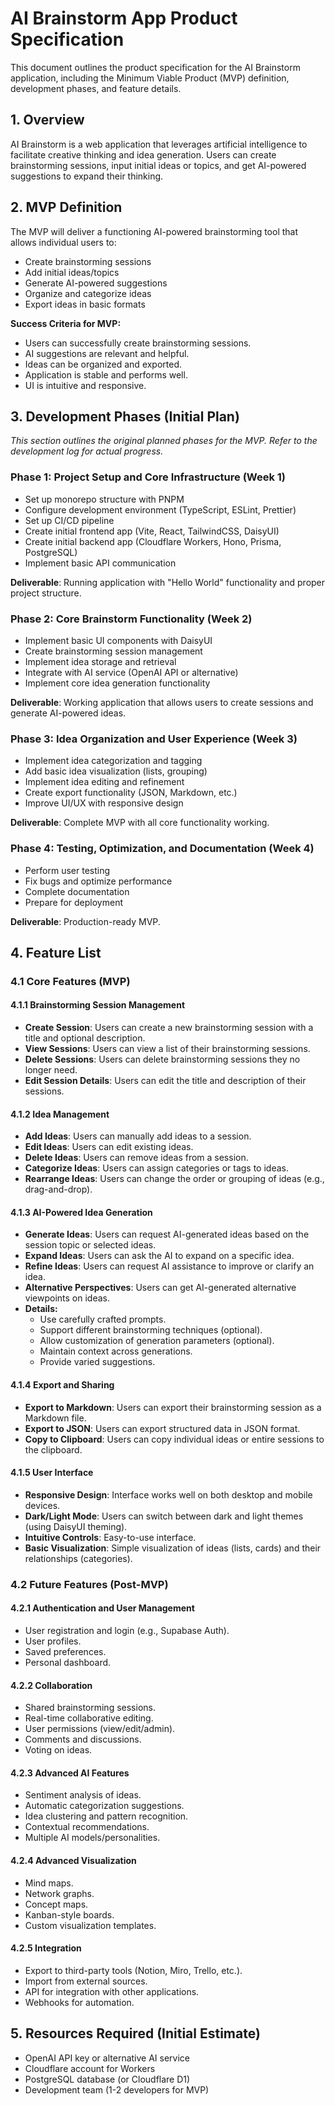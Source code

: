 # AI Brainstorm App Product Specification

This document outlines the product specification for the AI Brainstorm application, including the Minimum Viable Product (MVP) definition, development phases, and feature details.

## 1. Overview

AI Brainstorm is a web application that leverages artificial intelligence to facilitate creative thinking and idea generation. Users can create brainstorming sessions, input initial ideas or topics, and get AI-powered suggestions to expand their thinking.

## 2. MVP Definition

The MVP will deliver a functioning AI-powered brainstorming tool that allows individual users to:

- Create brainstorming sessions
- Add initial ideas/topics
- Generate AI-powered suggestions
- Organize and categorize ideas
- Export ideas in basic formats

**Success Criteria for MVP:**

- Users can successfully create brainstorming sessions.
- AI suggestions are relevant and helpful.
- Ideas can be organized and exported.
- Application is stable and performs well.
- UI is intuitive and responsive.

## 3. Development Phases (Initial Plan)

_This section outlines the original planned phases for the MVP. Refer to the development log for actual progress._

### Phase 1: Project Setup and Core Infrastructure (Week 1)

- Set up monorepo structure with PNPM
- Configure development environment (TypeScript, ESLint, Prettier)
- Set up CI/CD pipeline
- Create initial frontend app (Vite, React, TailwindCSS, DaisyUI)
- Create initial backend app (Cloudflare Workers, Hono, Prisma, PostgreSQL)
- Implement basic API communication

**Deliverable**: Running application with "Hello World" functionality and proper project structure.

### Phase 2: Core Brainstorm Functionality (Week 2)

- Implement basic UI components with DaisyUI
- Create brainstorming session management
- Implement idea storage and retrieval
- Integrate with AI service (OpenAI API or alternative)
- Implement core idea generation functionality

**Deliverable**: Working application that allows users to create sessions and generate AI-powered ideas.

### Phase 3: Idea Organization and User Experience (Week 3)

- Implement idea categorization and tagging
- Add basic idea visualization (lists, grouping)
- Implement idea editing and refinement
- Create export functionality (JSON, Markdown, etc.)
- Improve UI/UX with responsive design

**Deliverable**: Complete MVP with all core functionality working.

### Phase 4: Testing, Optimization, and Documentation (Week 4)

- Perform user testing
- Fix bugs and optimize performance
- Complete documentation
- Prepare for deployment

**Deliverable**: Production-ready MVP.

## 4. Feature List

### 4.1 Core Features (MVP)

#### 4.1.1 Brainstorming Session Management

- **Create Session**: Users can create a new brainstorming session with a title and optional description.
- **View Sessions**: Users can view a list of their brainstorming sessions.
- **Delete Sessions**: Users can delete brainstorming sessions they no longer need.
- **Edit Session Details**: Users can edit the title and description of their sessions.

#### 4.1.2 Idea Management

- **Add Ideas**: Users can manually add ideas to a session.
- **Edit Ideas**: Users can edit existing ideas.
- **Delete Ideas**: Users can remove ideas from a session.
- **Categorize Ideas**: Users can assign categories or tags to ideas.
- **Rearrange Ideas**: Users can change the order or grouping of ideas (e.g., drag-and-drop).

#### 4.1.3 AI-Powered Idea Generation

- **Generate Ideas**: Users can request AI-generated ideas based on the session topic or selected ideas.
- **Expand Ideas**: Users can ask the AI to expand on a specific idea.
- **Refine Ideas**: Users can request AI assistance to improve or clarify an idea.
- **Alternative Perspectives**: Users can get AI-generated alternative viewpoints on ideas.
- **Details:**
  - Use carefully crafted prompts.
  - Support different brainstorming techniques (optional).
  - Allow customization of generation parameters (optional).
  - Maintain context across generations.
  - Provide varied suggestions.

#### 4.1.4 Export and Sharing

- **Export to Markdown**: Users can export their brainstorming session as a Markdown file.
- **Export to JSON**: Users can export structured data in JSON format.
- **Copy to Clipboard**: Users can copy individual ideas or entire sessions to the clipboard.

#### 4.1.5 User Interface

- **Responsive Design**: Interface works well on both desktop and mobile devices.
- **Dark/Light Mode**: Users can switch between dark and light themes (using DaisyUI theming).
- **Intuitive Controls**: Easy-to-use interface.
- **Basic Visualization**: Simple visualization of ideas (lists, cards) and their relationships (categories).

### 4.2 Future Features (Post-MVP)

#### 4.2.1 Authentication and User Management

- User registration and login (e.g., Supabase Auth).
- User profiles.
- Saved preferences.
- Personal dashboard.

#### 4.2.2 Collaboration

- Shared brainstorming sessions.
- Real-time collaborative editing.
- User permissions (view/edit/admin).
- Comments and discussions.
- Voting on ideas.

#### 4.2.3 Advanced AI Features

- Sentiment analysis of ideas.
- Automatic categorization suggestions.
- Idea clustering and pattern recognition.
- Contextual recommendations.
- Multiple AI models/personalities.

#### 4.2.4 Advanced Visualization

- Mind maps.
- Network graphs.
- Concept maps.
- Kanban-style boards.
- Custom visualization templates.

#### 4.2.5 Integration

- Export to third-party tools (Notion, Miro, Trello, etc.).
- Import from external sources.
- API for integration with other applications.
- Webhooks for automation.

## 5. Resources Required (Initial Estimate)

- OpenAI API key or alternative AI service
- Cloudflare account for Workers
- PostgreSQL database (or Cloudflare D1)
- Development team (1-2 developers for MVP)

